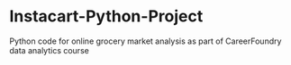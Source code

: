 # Instacart-Python-Project
Python code for online grocery market analysis as part of CareerFoundry data analytics course
